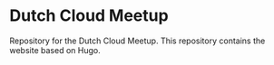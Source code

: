 # Dutch Cloud Meetup

Repository for the Dutch Cloud Meetup. This repository contains the website based on Hugo.
